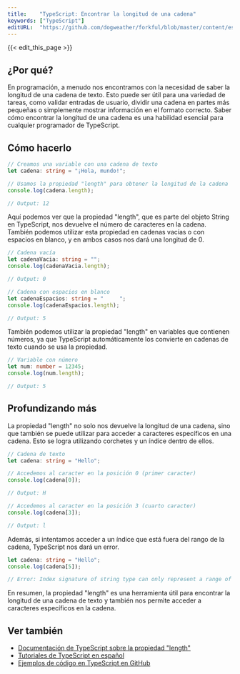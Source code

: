 ```yaml
---
title:    "TypeScript: Encontrar la longitud de una cadena"
keywords: ["TypeScript"]
editURL:  "https://github.com/dogweather/forkful/blob/master/content/es/typescript/finding-the-length-of-a-string.md"
---
```


{{< edit_this_page >}}

## ¿Por qué?

En programación, a menudo nos encontramos con la necesidad de saber la longitud de una cadena de texto. Esto puede ser útil para una variedad de tareas, como validar entradas de usuario, dividir una cadena en partes más pequeñas o simplemente mostrar información en el formato correcto. Saber cómo encontrar la longitud de una cadena es una habilidad esencial para cualquier programador de TypeScript.

## Cómo hacerlo

```TypeScript
// Creamos una variable con una cadena de texto
let cadena: string = "¡Hola, mundo!";

// Usamos la propiedad "length" para obtener la longitud de la cadena
console.log(cadena.length);

// Output: 12
```

Aquí podemos ver que la propiedad "length", que es parte del objeto String en TypeScript, nos devuelve el número de caracteres en la cadena. También podemos utilizar esta propiedad en cadenas vacías o con espacios en blanco, y en ambos casos nos dará una longitud de 0.

```TypeScript
// Cadena vacía
let cadenaVacia: string = "";
console.log(cadenaVacia.length);

// Output: 0

// Cadena con espacios en blanco
let cadenaEspacios: string = "     ";
console.log(cadenaEspacios.length);

// Output: 5
```

También podemos utilizar la propiedad "length" en variables que contienen números, ya que TypeScript automáticamente los convierte en cadenas de texto cuando se usa la propiedad.

```TypeScript
// Variable con número
let num: number = 12345;
console.log(num.length);

// Output: 5
```

## Profundizando más

La propiedad "length" no solo nos devuelve la longitud de una cadena, sino que también se puede utilizar para acceder a caracteres específicos en una cadena. Esto se logra utilizando corchetes y un índice dentro de ellos.

```TypeScript
// Cadena de texto
let cadena: string = "Hello";

// Accedemos al caracter en la posición 0 (primer caracter)
console.log(cadena[0]);

// Output: H

// Accedemos al caracter en la posición 3 (cuarto caracter)
console.log(cadena[3]);

// Output: l
```

Además, si intentamos acceder a un índice que está fuera del rango de la cadena, TypeScript nos dará un error.

```TypeScript
let cadena: string = "Hello";
console.log(cadena[5]);

// Error: Index signature of string type can only represent a range of positive numbers
```

En resumen, la propiedad "length" es una herramienta útil para encontrar la longitud de una cadena de texto y también nos permite acceder a caracteres específicos en la cadena.

## Ver también

- [Documentación de TypeScript sobre la propiedad "length"](https://www.typescriptlang.org/docs/handbook/strings.html#string-length) 
- [Tutoriales de TypeScript en español](https://www.tutorialesprogramacionya.com/typescriptya/index.php) 
- [Ejemplos de código en TypeScript en GitHub](https://github.com/microsoft/TypeScript-Handbook/tree/master/examples)